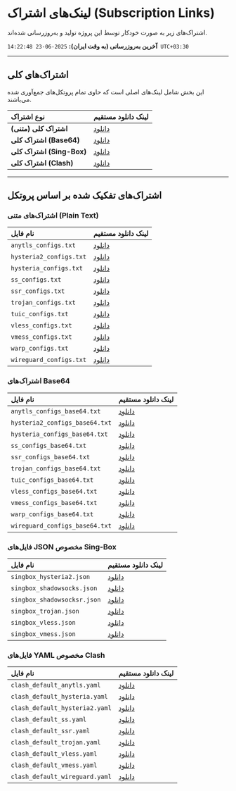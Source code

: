 
# لینک‌های اشتراک (Subscription Links)

اشتراک‌های زیر به صورت خودکار توسط این پروژه تولید و به‌روزرسانی شده‌اند.

**آخرین به‌روزرسانی (به وقت ایران):** `2025-06-23 14:22:48 UTC+03:30 `

---

## اشتراک‌های کلی

این بخش شامل لینک‌های اصلی است که حاوی تمام پروتکل‌های جمع‌آوری شده می‌باشند.

| نوع اشتراک | لینک دانلود مستقیم |
|:---|:---|
| **اشتراک کلی (متنی)** | [دانلود](https://github.com/vpnclashfa-backup/multi-proxy-config-fetcher/raw/main/configs/proxy_configs.txt) |
| **اشتراک کلی (Base64)** | [دانلود](https://github.com/vpnclashfa-backup/multi-proxy-config-fetcher/raw/main/configs/proxy_configs_base64.txt) |
| **اشتراک کلی (Sing-Box)** | [دانلود](https://github.com/vpnclashfa-backup/multi-proxy-config-fetcher/raw/main/configs/singbox_configs.json) |
| **اشتراک کلی (Clash)** | [دانلود](https://github.com/vpnclashfa-backup/multi-proxy-config-fetcher/raw/main/configs/clash_default_combined.yaml) |

---

## اشتراک‌های تفکیک شده بر اساس پروتکل
### اشتراک‌های متنی (Plain Text)

| نام فایل | لینک دانلود مستقیم |
|:---|:---|
| `anytls_configs.txt` | [دانلود](https://github.com/vpnclashfa-backup/multi-proxy-config-fetcher/raw/main/configs/anytls_configs.txt) |
| `hysteria2_configs.txt` | [دانلود](https://github.com/vpnclashfa-backup/multi-proxy-config-fetcher/raw/main/configs/hysteria2_configs.txt) |
| `hysteria_configs.txt` | [دانلود](https://github.com/vpnclashfa-backup/multi-proxy-config-fetcher/raw/main/configs/hysteria_configs.txt) |
| `ss_configs.txt` | [دانلود](https://github.com/vpnclashfa-backup/multi-proxy-config-fetcher/raw/main/configs/ss_configs.txt) |
| `ssr_configs.txt` | [دانلود](https://github.com/vpnclashfa-backup/multi-proxy-config-fetcher/raw/main/configs/ssr_configs.txt) |
| `trojan_configs.txt` | [دانلود](https://github.com/vpnclashfa-backup/multi-proxy-config-fetcher/raw/main/configs/trojan_configs.txt) |
| `tuic_configs.txt` | [دانلود](https://github.com/vpnclashfa-backup/multi-proxy-config-fetcher/raw/main/configs/tuic_configs.txt) |
| `vless_configs.txt` | [دانلود](https://github.com/vpnclashfa-backup/multi-proxy-config-fetcher/raw/main/configs/vless_configs.txt) |
| `vmess_configs.txt` | [دانلود](https://github.com/vpnclashfa-backup/multi-proxy-config-fetcher/raw/main/configs/vmess_configs.txt) |
| `warp_configs.txt` | [دانلود](https://github.com/vpnclashfa-backup/multi-proxy-config-fetcher/raw/main/configs/warp_configs.txt) |
| `wireguard_configs.txt` | [دانلود](https://github.com/vpnclashfa-backup/multi-proxy-config-fetcher/raw/main/configs/wireguard_configs.txt) |

### اشتراک‌های Base64

| نام فایل | لینک دانلود مستقیم |
|:---|:---|
| `anytls_configs_base64.txt` | [دانلود](https://github.com/vpnclashfa-backup/multi-proxy-config-fetcher/raw/main/configs/anytls_configs_base64.txt) |
| `hysteria2_configs_base64.txt` | [دانلود](https://github.com/vpnclashfa-backup/multi-proxy-config-fetcher/raw/main/configs/hysteria2_configs_base64.txt) |
| `hysteria_configs_base64.txt` | [دانلود](https://github.com/vpnclashfa-backup/multi-proxy-config-fetcher/raw/main/configs/hysteria_configs_base64.txt) |
| `ss_configs_base64.txt` | [دانلود](https://github.com/vpnclashfa-backup/multi-proxy-config-fetcher/raw/main/configs/ss_configs_base64.txt) |
| `ssr_configs_base64.txt` | [دانلود](https://github.com/vpnclashfa-backup/multi-proxy-config-fetcher/raw/main/configs/ssr_configs_base64.txt) |
| `trojan_configs_base64.txt` | [دانلود](https://github.com/vpnclashfa-backup/multi-proxy-config-fetcher/raw/main/configs/trojan_configs_base64.txt) |
| `tuic_configs_base64.txt` | [دانلود](https://github.com/vpnclashfa-backup/multi-proxy-config-fetcher/raw/main/configs/tuic_configs_base64.txt) |
| `vless_configs_base64.txt` | [دانلود](https://github.com/vpnclashfa-backup/multi-proxy-config-fetcher/raw/main/configs/vless_configs_base64.txt) |
| `vmess_configs_base64.txt` | [دانلود](https://github.com/vpnclashfa-backup/multi-proxy-config-fetcher/raw/main/configs/vmess_configs_base64.txt) |
| `warp_configs_base64.txt` | [دانلود](https://github.com/vpnclashfa-backup/multi-proxy-config-fetcher/raw/main/configs/warp_configs_base64.txt) |
| `wireguard_configs_base64.txt` | [دانلود](https://github.com/vpnclashfa-backup/multi-proxy-config-fetcher/raw/main/configs/wireguard_configs_base64.txt) |

### فایل‌های JSON مخصوص Sing-Box

| نام فایل | لینک دانلود مستقیم |
|:---|:---|
| `singbox_hysteria2.json` | [دانلود](https://github.com/vpnclashfa-backup/multi-proxy-config-fetcher/raw/main/configs/singbox_hysteria2.json) |
| `singbox_shadowsocks.json` | [دانلود](https://github.com/vpnclashfa-backup/multi-proxy-config-fetcher/raw/main/configs/singbox_shadowsocks.json) |
| `singbox_shadowsocksr.json` | [دانلود](https://github.com/vpnclashfa-backup/multi-proxy-config-fetcher/raw/main/configs/singbox_shadowsocksr.json) |
| `singbox_trojan.json` | [دانلود](https://github.com/vpnclashfa-backup/multi-proxy-config-fetcher/raw/main/configs/singbox_trojan.json) |
| `singbox_vless.json` | [دانلود](https://github.com/vpnclashfa-backup/multi-proxy-config-fetcher/raw/main/configs/singbox_vless.json) |
| `singbox_vmess.json` | [دانلود](https://github.com/vpnclashfa-backup/multi-proxy-config-fetcher/raw/main/configs/singbox_vmess.json) |

### فایل‌های YAML مخصوص Clash

| نام فایل | لینک دانلود مستقیم |
|:---|:---|
| `clash_default_anytls.yaml` | [دانلود](https://github.com/vpnclashfa-backup/multi-proxy-config-fetcher/raw/main/configs/clash_default_anytls.yaml) |
| `clash_default_hysteria.yaml` | [دانلود](https://github.com/vpnclashfa-backup/multi-proxy-config-fetcher/raw/main/configs/clash_default_hysteria.yaml) |
| `clash_default_hysteria2.yaml` | [دانلود](https://github.com/vpnclashfa-backup/multi-proxy-config-fetcher/raw/main/configs/clash_default_hysteria2.yaml) |
| `clash_default_ss.yaml` | [دانلود](https://github.com/vpnclashfa-backup/multi-proxy-config-fetcher/raw/main/configs/clash_default_ss.yaml) |
| `clash_default_ssr.yaml` | [دانلود](https://github.com/vpnclashfa-backup/multi-proxy-config-fetcher/raw/main/configs/clash_default_ssr.yaml) |
| `clash_default_trojan.yaml` | [دانلود](https://github.com/vpnclashfa-backup/multi-proxy-config-fetcher/raw/main/configs/clash_default_trojan.yaml) |
| `clash_default_vless.yaml` | [دانلود](https://github.com/vpnclashfa-backup/multi-proxy-config-fetcher/raw/main/configs/clash_default_vless.yaml) |
| `clash_default_vmess.yaml` | [دانلود](https://github.com/vpnclashfa-backup/multi-proxy-config-fetcher/raw/main/configs/clash_default_vmess.yaml) |
| `clash_default_wireguard.yaml` | [دانلود](https://github.com/vpnclashfa-backup/multi-proxy-config-fetcher/raw/main/configs/clash_default_wireguard.yaml) |

